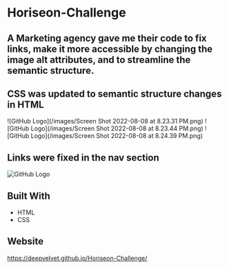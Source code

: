 # Horiseon-Challenge

## A Marketing agency gave me their code to fix links, make it more accessible by changing the image alt attributes, and to streamline the semantic structure.

## CSS was updated to semantic structure changes in HTML

![GitHub Logo](/images/Screen Shot 2022-08-08 at 8.23.31 PM.png)
![GitHub Logo](/images/Screen Shot 2022-08-08 at 8.23.44 PM.png)
![GitHub Logo](/images/Screen Shot 2022-08-08 at 8.24.39 PM.png)

## Links were fixed in the nav section

![GitHub Logo](/images/mainpage.jpg)


## Built With
* HTML
* CSS

## Website
https://deepvelvet.github.io/Horiseon-Challenge/